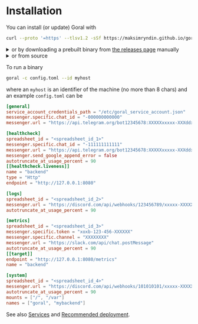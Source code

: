 # Installation

You can install (or update) Goral with 

```sh
curl --proto '=https' --tlsv1.2 -sSf https://maksimryndin.github.io/goral/install.sh | sh
```

<details>
  <summary>or by downloading a prebuilt binary from <a href="https://github.com/maksimryndin/goral/releases" target="_blank">the releases page</a> manually
</summary>

```sh
wget https://github.com/maksimryndin/goral/releases/download/0.1.7/goral-0.1.7-x86_64-unknown-linux-gnu.tar.gz
tar -xzf goral-0.1.7-x86_64-unknown-linux-gnu.tar.gz
cd goral-0.1.7-x86_64-unknown-linux-gnu/
shasum -a 256 -c sha256_checksum.txt 
```
</details>

<details>
  <summary>or from source</summary>

```sh
curl --proto '=https' --tlsv1.2 -sSf https://sh.rustup.rs | sh
git clone --depth 1 --branch 0.1.7 https://github.com/maksimryndin/goral
cd goral
RUSTFLAGS='-C target-feature=+crt-static' cargo build --release --target <target triple>
```
</details>

To run a binary
```sh
goral -c config.toml --id myhost
```

where an `myhost` is an identifier of the machine (no more than 8 chars) and an example `config.toml` can be

```toml
[general]
service_account_credentials_path = "/etc/goral_service_account.json"
messenger.specific.chat_id = "-000000000000"
messenger.url = "https://api.telegram.org/bot12345678:XXXXXxxxxx-XXXddxxss-XXX/sendMessage"

[healthcheck]
spreadsheet_id = "<spreadsheet_id_1>"
messenger.specific.chat_id = "-111111111111"
messenger.url = "https://api.telegram.org/bot12345678:XXXXXxxxxx-XXXddxxss-XXX/sendMessage"
messenger.send_google_append_error = false
autotruncate_at_usage_percent = 90
[[healthcheck.liveness]]
name = "backend"
type = "Http"
endpoint = "http://127.0.0.1:8080"

[logs]
spreadsheet_id = "<spreadsheet_id_2>"
messenger.url = "https://discord.com/api/webhooks/123456789/xxxxx-XXXXX"
autotruncate_at_usage_percent = 90

[metrics]
spreadsheet_id = "<spreadsheet_id_3>"
messenger.specific.token = "xoxb-123-456-XXXXXX"
messenger.specific.channel = "XXXXXXXX"
messenger.url = "https://slack.com/api/chat.postMessage"
autotruncate_at_usage_percent = 90
[[target]]
endpoint = "http://127.0.0.1:8080/metrics"
name = "backend"

[system]
spreadsheet_id = "<spreadsheet_id_4>"
messenger.url = "https://discord.com/api/webhooks/101010101/xxxxx-XXXXX"
autotruncate_at_usage_percent = 90
mounts = ["/", "/var"]
names = ["goral", "mybackend"]
```

See also [Services](./services.md) and [Recommended deployment](./recommended-deployment.md).